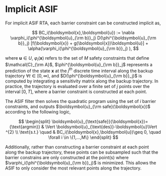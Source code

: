 # Implicit ASIF

For implicit ASIF RTA, each barrier constraint can be constructed implicit as,

$$
    BC_i(\boldsymbol{x},\boldsymbol{u}) := \nabla \varphi_i(\phi^{\boldsymbol{u}_{\rm b}}_j) D(\phi^{\boldsymbol{u}_{\rm b}}_j) [f(\boldsymbol{x}) + g(\boldsymbol{x})\boldsymbol{u}] + \alpha(\varphi_i(\phi^{\boldsymbol{u}_{\rm b}}_j) ),
$$

where $\boldsymbol{u} \in U$, $\varphi_i(\boldsymbol{x})$ refers to the set of $M$ safety constraints that define $\mathcal{C}_{\rm A}$, $\phi^{\boldsymbol{u}_{\rm b}}_j$ represents a prediction of the state $\boldsymbol{x}$ at the $j^{th}$ discrete time interval along the backup trajectory $\forall t \in [0,\infty)$, and $D(\phi^{\boldsymbol{u}_{\rm b}}_j)$ is computed by integrating a sensitivity matrix along the backup trajectory. In practice, the trajectory is evaluated over a finite set of $j$ points over the interval $[0,T]$, where a barrier constraint is constructed at each point.

The ASIF filter then solves the quadratic program using the set of $i$ barrier constraints, and outputs $\boldsymbol{u}_{\rm safe}(\boldsymbol{x})$ according to the following logic,

$$
\begin{split}
\boldsymbol{u}_{\text{safe}}(\boldsymbol{x})={\text{argmin}} & \Vert \boldsymbol{u}_{\text{des}}-\boldsymbol{u}\Vert ^{2} \\
\text{s.t.} \quad & BC_i(\boldsymbol{x},\boldsymbol{u})\geq 0, \quad \forall i \in \{1,...,M\}
\end{split}
$$

Additionally, rather than constructing a barrier constraint at each point along the backup trajectory, these points can be subsampled such that the barrier constrains are only constructed at the point(s) where $\varphi_i(\phi^{\boldsymbol{u}_{\rm b}}_j)$ is minimized. This allows the ASIF to only consider the most relevant points along the trajectory.
